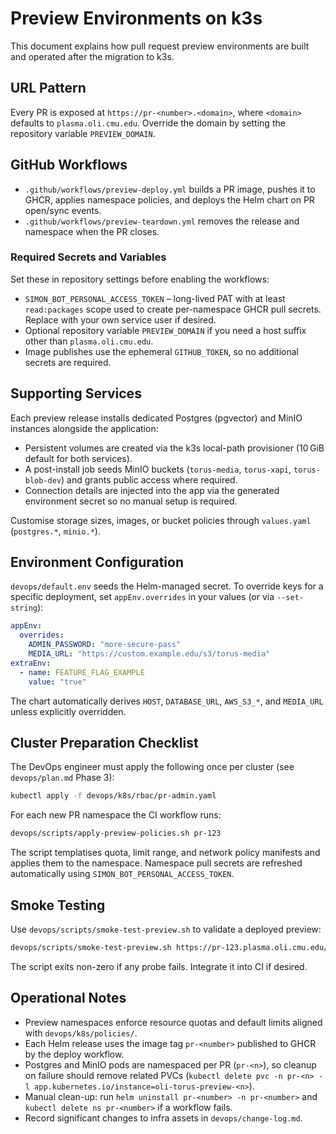 # Preview Environments on k3s

This document explains how pull request preview environments are built and operated after the migration to k3s.

## URL Pattern

Every PR is exposed at `https://pr-<number>.<domain>`, where `<domain>` defaults to `plasma.oli.cmu.edu`. Override the domain by setting the repository variable `PREVIEW_DOMAIN`.

## GitHub Workflows

- `.github/workflows/preview-deploy.yml` builds a PR image, pushes it to GHCR, applies namespace policies, and deploys the Helm chart on PR open/sync events.
- `.github/workflows/preview-teardown.yml` removes the release and namespace when the PR closes.

### Required Secrets and Variables

Set these in repository settings before enabling the workflows:

- `SIMON_BOT_PERSONAL_ACCESS_TOKEN` – long-lived PAT with at least `read:packages` scope used to create per-namespace GHCR pull secrets. Replace with your own service user if desired.
- Optional repository variable `PREVIEW_DOMAIN` if you need a host suffix other than `plasma.oli.cmu.edu`.
- Image publishes use the ephemeral `GITHUB_TOKEN`, so no additional secrets are required.

## Supporting Services

Each preview release installs dedicated Postgres (pgvector) and MinIO instances alongside the application:

- Persistent volumes are created via the k3s local-path provisioner (10 GiB default for both services).
- A post-install job seeds MinIO buckets (`torus-media`, `torus-xapi`, `torus-blob-dev`) and grants public access where required.
- Connection details are injected into the app via the generated environment secret so no manual setup is required.

Customise storage sizes, images, or bucket policies through `values.yaml` (`postgres.*`, `minio.*`).

## Environment Configuration

`devops/default.env` seeds the Helm-managed secret. To override keys for a specific deployment, set `appEnv.overrides` in your values (or via `--set-string`):

```yaml
appEnv:
  overrides:
    ADMIN_PASSWORD: "more-secure-pass"
    MEDIA_URL: "https://custom.example.edu/s3/torus-media"
extraEnv:
  - name: FEATURE_FLAG_EXAMPLE
    value: "true"
```

The chart automatically derives `HOST`, `DATABASE_URL`, `AWS_S3_*`, and `MEDIA_URL` unless explicitly overridden.

## Cluster Preparation Checklist

The DevOps engineer must apply the following once per cluster (see `devops/plan.md` Phase 3):

```bash
kubectl apply -f devops/k8s/rbac/pr-admin.yaml
```

For each new PR namespace the CI workflow runs:

```bash
devops/scripts/apply-preview-policies.sh pr-123
```

The script templatises quota, limit range, and network policy manifests and applies them to the namespace. Namespace pull secrets are refreshed automatically using `SIMON_BOT_PERSONAL_ACCESS_TOKEN`.

## Smoke Testing

Use `devops/scripts/smoke-test-preview.sh` to validate a deployed preview:

```bash
devops/scripts/smoke-test-preview.sh https://pr-123.plasma.oli.cmu.edu/healthz
```

The script exits non-zero if any probe fails. Integrate it into CI if desired.

## Operational Notes

- Preview namespaces enforce resource quotas and default limits aligned with `devops/k8s/policies/`.
- Each Helm release uses the image tag `pr-<number>` published to GHCR by the deploy workflow.
- Postgres and MinIO pods are namespaced per PR (`pr-<n>`), so cleanup on failure should remove related PVCs (`kubectl delete pvc -n pr-<n> -l app.kubernetes.io/instance=oli-torus-preview-<n>`).
- Manual clean-up: run `helm uninstall pr-<number> -n pr-<number>` and `kubectl delete ns pr-<number>` if a workflow fails.
- Record significant changes to infra assets in `devops/change-log.md`.
